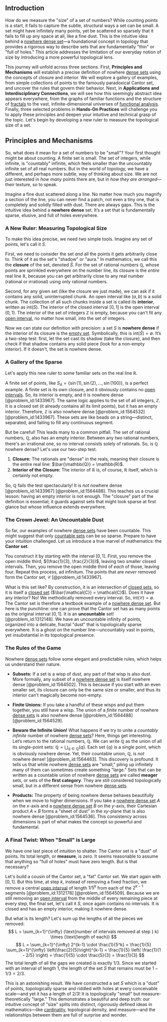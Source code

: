 ## Introduction
How do we measure the "size" of a set of numbers? While counting points is a start, it fails to capture the subtle, structural ways a set can be small. A set might have infinitely many points, yet be scattered so sparsely that it fails to fill up any space at all, like a fine dust. This is the intuitive idea behind a [nowhere dense set](@article_id:145199)—a foundational concept in topology that provides a rigorous way to describe sets that are fundamentally "thin" or "full of holes." This article addresses the limitation of our everyday notion of size by introducing a more powerful topological lens.

This journey will unfold across three sections. First, **Principles and Mechanisms** will establish a precise definition of nowhere [dense sets](@article_id:146563) using the concepts of closure and interior. We will explore a gallery of examples, from simple collections of points to the famously paradoxical Cantor set, and uncover the rules that govern their behavior. Next, in **Applications and Interdisciplinary Connections**, we will see how this seemingly abstract idea appears everywhere, from the graphs of familiar functions and the structure of [fractals](@article_id:140047) to the vast, infinite-dimensional universes of [functional analysis](@article_id:145726). Finally, three selected problems in **Hands-On Practices** will challenge you to apply these principles and deepen your intuitive and technical grasp of the topic. Let's begin by developing a new ruler to measure the topological size of a set.

## Principles and Mechanisms

So, what does it mean for a set of numbers to be "small"? Your first thought might be about counting. A finite set is small. The set of integers, while infinite, is "countably" infinite, which feels smaller than the uncountably infinite set of all real numbers. But in the world of topology, we have a different, and perhaps more subtle, way of thinking about size. We are not just interested in *how many* points there are, but in *how they are arranged*—their texture, so to speak.

Imagine a fine dust scattered along a line. No matter how much you magnify a section of the line, you can never find a patch, not even a tiny one, that is completely and solidly filled with dust. There are always gaps. This is the intuitive idea behind a **nowhere dense** set. It’s a set that is fundamentally sparse, elusive, and full of holes everywhere.

### A New Ruler: Measuring Topological Size

To make this idea precise, we need two simple tools. Imagine any set of points, let's call it $S$.

First, we need to consider the set *and* all the points it gets arbitrarily close to. Think of it as the set's "shadow" or "aura." In mathematics, we call this the **closure** of the set, denoted $\bar{S}$. For the set of rational numbers $\mathbb{Q}$, whose points are sprinkled everywhere on the number line, its closure is the *entire* real line $\mathbb{R}$, because you can get arbitrarily close to any real number (rational or irrational) using only rational numbers.

Second, for any given set (like the closure we just made), we can ask if it contains any solid, uninterrupted chunk. An open interval like $(a, b)$ is a solid chunk. The collection of all such chunks inside a set is called its **interior**, written as $\text{int}(S)$. The interior of the closed interval $[0, 1]$ is the open interval $(0, 1)$. The interior of the set of integers $\mathbb{Z}$ is empty, because you can't fit any [open interval](@article_id:143535), no matter how small, into the set of integers.

Now we can state our definition with precision: a set $S$ is **nowhere dense** if the interior of its closure is the [empty set](@article_id:261452). Symbolically, this is $\text{int}(\bar{S}) = \emptyset$. It’s a two-step test: first, let the set cast its shadow (take the closure), and then check if that shadow contains any solid piece (look for a non-empty interior). If it doesn't, the set is nowhere dense.

### A Gallery of the Sparse

Let's apply this new ruler to some familiar sets on the real line $\mathbb{R}$.

A finite set of points, like $S_A = \{ \sin(1), \sin(2), \dots, \sin(100) \}$, is a perfect example. A finite set is its own closure, and it obviously contains no [open intervals](@article_id:157083). So, its interior is empty, and it is nowhere dense [@problem_id:1433967]. The same logic applies to the set of all integers, $\mathbb{Z}$. It is a closed set (it already contains all its limit points), but it has an empty interior. Therefore, $\mathbb{Z}$ is also nowhere dense [@problem_id:1564532] [@problem_id:1433967]. These sets are like beads on a string—distinct, separated, and failing to fill any continuous segment.

But be careful! This leads many to a common pitfall. The set of rational numbers, $\mathbb{Q}$, also has an empty interior. Between any two rational numbers, there's an irrational one, so no interval consists solely of rationals. So, is $\mathbb{Q}$ nowhere dense? Let's use our two-step test.
1.  **Closure:** The rationals are "dense" in the reals, meaning their closure is the entire real line: $\bar{\mathbb{Q}} = \mathbb{R}$.
2.  **Interior of the Closure:** The interior of $\mathbb{R}$ is, of course, $\mathbb{R}$ itself, which is certainly not empty.

So, $\mathbb{Q}$ fails the test spectacularly! It is *not* nowhere dense [@problem_id:1433967] [@problem_id:1564488]. This teaches us a crucial lesson: having an empty interior is not enough. The "closure" part of the definition is essential; it guards against sets that might look sparse at first glance but whose influence extends everywhere.

### The Crown Jewel: An Uncountable Dust

So far, our examples of nowhere [dense sets](@article_id:146563) have been countable. This might suggest that only [countable sets](@article_id:138182) can be so sparse. Prepare to have your intuition challenged. Let us introduce a true marvel of mathematics: the **Cantor set**.

You construct it by starting with the interval $[0, 1]$. First, you remove the open middle third, $(\frac{1}{3}, \frac{2}{3})$, leaving two smaller closed intervals. Then, you remove the open middle third of *each* of those, leaving four. Repeat this process, ad infinitum. The points that are *never* removed form the Cantor set, $\mathcal{C}$ [@problem_id:1433967].

What is this set like? By construction, it is an intersection of [closed sets](@article_id:136674), so it is itself a [closed set](@article_id:135952) ($\bar{\mathcal{C}} = \mathcal{C}$). Does it have any interior? No! We methodically removed every interval. So, $\text{int}(\mathcal{C}) = \emptyset$. The Cantor set is therefore a textbook example of a [nowhere dense set](@article_id:145199). But here is the punchline: one can prove that the Cantor set has as many points as the original interval $[0, 1]$. It is an **uncountable** set! [@problem_id:1312148]. We have an uncountable infinity of points, organized into a delicate, fractal "dust" that is topologically sparse everywhere. It is a ghost on the number line—uncountably vast in points, yet insubstantial in its topological presence.

### The Rules of the Game

Nowhere [dense sets](@article_id:146563) follow some elegant and predictable rules, which helps us understand their nature.

-   **Subsets:** If a set is a wisp of dust, any part of that wisp is also dust. More formally, any subset of a [nowhere dense set](@article_id:145199) is itself nowhere dense [@problem_id:1564502]. This is because if you start with an even smaller set, its closure can only be the same size or smaller, and thus its interior can't magically become non-empty.

-   **Finite Unions:** If you take a handful of these wisps and put them together, you still have a wisp. The union of a *finite* number of nowhere [dense sets](@article_id:146563) is also nowhere dense [@problem_id:1564488] [@problem_id:1564529].

-   **Beware the Infinite Union!** What happens if we try to unite a *countably infinite* number of nowhere [dense sets](@article_id:146563)? Here, things get interesting. Let’s return to the rational numbers, $\mathbb{Q}$. We can write $\mathbb{Q}$ as the union of all its single-point sets: $\mathbb{Q} = \bigcup_{q \in \mathbb{Q}} \{q\}$. Each set $\{q\}$ is a single point, which is obviously nowhere dense. Yet, their countable union, $\mathbb{Q}$, is *not* nowhere dense! [@problem_id:1564463]. This discovery is profound. It tells us that while nowhere [dense sets](@article_id:146563) are "small," piling up infinitely many of them can sometimes create something "large." Sets that can be written as a countable union of nowhere [dense sets](@article_id:146563) are called **meager** sets, or sets of the **first category**. They are still considered topologically small, but in a different sense from nowhere [dense sets](@article_id:146563).

-   **Products:** The property of being nowhere dense behaves beautifully when we move to higher dimensions. If you take a [nowhere dense set](@article_id:145199) $A$ on the $x$-axis and a [nowhere dense set](@article_id:145199) $B$ on the $y$-axis, their Cartesian product $A \times B$ forms a "sheet of dust" in the $xy$-plane that is also nowhere dense [@problem_id:1564536]. This consistency across dimensions is part of what makes the concept so powerful and fundamental.

### A Final Twist: When "Small" is Large

We have one last piece of intuition to shatter. The Cantor set is a "dust" of points. Its total length, or **measure**, is zero. It seems reasonable to assume that anything so "full of holes" must have zero length. But is that necessary?

Let's build a cousin of the Cantor set, a "fat" Cantor set. We start again with $[0, 1]$. But this time, at step $k$, instead of removing a fixed fraction, we remove a central [open interval](@article_id:143535) of length $1/5^k$ from each of the $2^{k-1}$ segments [@problem_id:1312178] [@problem_id:1564509]. Because we are still removing an [open interval](@article_id:143535) from the middle of every remaining piece at every step, the final set, let's call it $S$, once again contains no intervals. It is closed and has an empty interior, making it nowhere dense.

But what is its length? Let's sum up the lengths of all the pieces we removed:
$$ L = \sum_{k=1}^{\infty} (\text{number of intervals removed at step } k) \times (\text{length of each}) $$
$$ L = \sum_{k=1}^{\infty} 2^{k-1} \cdot \frac{1}{5^k} = \frac{1}{5} \sum_{k=1}^{\infty} \left(\frac{2}{5}\right)^{k-1} = \frac{1}{5} \left( \frac{1}{1 - 2/5} \right) = \frac{1}{5} \cdot \frac{5}{3} = \frac{1}{3} $$
The total length of all the gaps we created is exactly $1/3$. Since we started with an interval of length 1, the length of the set $S$ that remains must be $1 - 1/3 = 2/3$.

This is an astonishing result. We have constructed a set $S$ which is a "dust" of points, topologically sparse and riddled with holes at every conceivable scale—and yet it has a length of $2/3$! It is topologically "small" but measure-theoretically "large." This demonstrates a beautiful and deep truth: our intuitive concept of "size" splits into distinct, rigorously defined ideas in mathematics—like [cardinality](@article_id:137279), topological density, and measure—and the relationships between them are full of surprise and wonder.